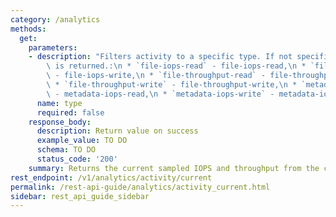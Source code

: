 ```yaml
---
category: /analytics
methods:
  get:
    parameters:
    - description: "Filters activity to a specific type. If not specified, all activity\
        \ is returned.:\n * `file-iops-read` - file-iops-read,\n * `file-iops-write`\
        \ - file-iops-write,\n * `file-throughput-read` - file-throughput-read,\n\
        \ * `file-throughput-write` - file-throughput-write,\n * `metadata-iops-read`\
        \ - metadata-iops-read,\n * `metadata-iops-write` - metadata-iops-write"
      name: type
      required: false
    response_body:
      description: Return value on success
      example_value: TO DO
      schema: TO DO
      status_code: '200'
    summary: Returns the current sampled IOPS and throughput from the cluster.
rest_endpoint: /v1/analytics/activity/current
permalink: /rest-api-guide/analytics/activity_current.html
sidebar: rest_api_guide_sidebar
---
```

